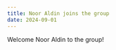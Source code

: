 ```yaml
---
title: Noor Aldin joins the group
date: 2024-09-01
---
```


Welcome Noor Aldin to the group!
<!--more-->

